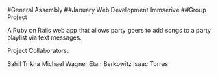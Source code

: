 #General Assembly
##January Web Development Immserive
##Group Project

A Ruby on Rails web app that allows party goers to add songs to a party playlist via text messages.

Project Collaborators:

Sahil Trikha
Michael Wagner
Etan Berkowitz
Isaac Torres